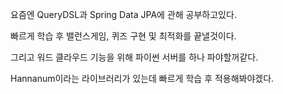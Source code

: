 요즘엔 QueryDSL과 Spring Data JPA에 관해 공부하고있다.

빠르게 학습 후 밸런스게임, 퀴즈 구현 및 최적화를 끝낼것이다.

그리고 워드 클라우드 기능을 위해 파이썬 서버를 하나 파야할꺼같다.

Hannanum이라는 라이브러리가 있는데 빠르게 학습 후 적용해봐야겠다.
